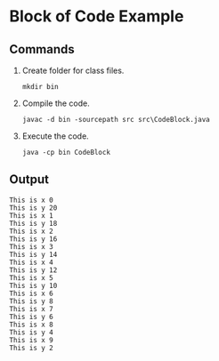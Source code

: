 
# Block of Code Example

## Commands
1. Create folder for class files.
	```
	mkdir bin
	```
2. Compile the code.
	```
	javac -d bin -sourcepath src src\CodeBlock.java
	```
3. Execute the code.
	```
	java -cp bin CodeBlock
	```

## Output
```
This is x 0
This is y 20
This is x 1
This is y 18
This is x 2
This is y 16
This is x 3
This is y 14
This is x 4
This is y 12
This is x 5
This is y 10
This is x 6
This is y 8
This is x 7
This is y 6
This is x 8
This is y 4
This is x 9
This is y 2
```
